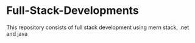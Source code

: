 # Full-Stack-Developments
This repository consists of full stack development using mern stack, .net and java
